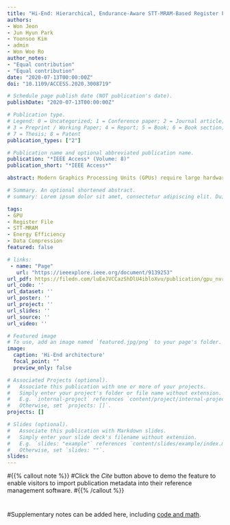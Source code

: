 ```yaml
---
title: "Hi-End: Hierarchical, Endurance-Aware STT-MRAM-Based Register File for Energy-Efficient GPUs"
authors:
- Won Jeon
- Jun Hyun Park
- Yoonsoo Kim
- admin
- Won Woo Ro
author_notes:
- "Equal contribution"
- "Equal contribution"
date: "2020-07-13T00:00:00Z"
doi: "10.1109/ACCESS.2020.3008719"

# Schedule page publish date (NOT publication's date).
publishDate: "2020-07-13T00:00:00Z"

# Publication type.
# Legend: 0 = Uncategorized; 1 = Conference paper; 2 = Journal article;
# 3 = Preprint / Working Paper; 4 = Report; 5 = Book; 6 = Book section;
# 7 = Thesis; 8 = Patent
publication_types: ["2"]

# Publication name and optional abbreviated publication name.
publication: "*IEEE Access* (Volume: 8)"
publication_short: "*IEEE Access*"

abstract: Modern Graphics Processing Units (GPUs) require large hardware resources for massive parallel thread executions. In particular, modern GPUs have a large register file composed of Static Random Access Memory (SRAM). Due to the high leakage current of SRAM, the register file consumes approximately 20% of the total GPU energy. The energy efficiency of the register file becomes more critical as the throughput of GPUs increases. For more energy-efficient GPUs, the usage of non-volatile memory such as Spin-Transfer Torque Magnetic Random Access Memory (STT-MRAM) as the GPU register file has been studied extensively. STT-MRAM requires a lower leakage current compared to SRAM and provides an appropriate read performance. However, using STT-MRAM directly in the GPU register file causes problems in performance and endurance because of complicated write procedures and material characteristics. To overcome these challenges, we propose a novel register file architecture and its management system for GPUs, named Hi-End, which exploits the data locality and compressibility of the register file. For STT-MRAM-based GPU register files, Hi-End increases the data write performance and endurance by caching and data compression, respectively. In our evaluation, Hi-End enhances the energy efficiency of a GPU register file by 70.02% and reduces the write operations by up to 95.98% with negligible performance degradation compared to SRAM-based register files.

# Summary. An optional shortened abstract.
# summary: Lorem ipsum dolor sit amet, consectetur adipiscing elit. Duis posuere tellus ac convallis placerat. Proin tincidunt magna sed ex sollicitudin condimentum.

tags:
- GPU
- Register File
- STT-MRAM
- Energy Efficiency
- Data Compression
featured: false

# links:
 - name: "Page"
   url: "https://ieeexplore.ieee.org/document/9139253"
url_pdf: https://filedn.com/luEeJVCCazShDlU4ibloXvu/publication/gpu_nvrf_access20/gpu_nvrf_access20.pdf
url_code: ''
url_dataset: ''
url_poster: ''
url_project: ''
url_slides: ''
url_source: ''
url_video: ''

# Featured image
# To use, add an image named `featured.jpg/png` to your page's folder. 
image:
  caption: 'Hi-End architecture'
  focal_point: ""
  preview_only: false

# Associated Projects (optional).
#   Associate this publication with one or more of your projects.
#   Simply enter your project's folder or file name without extension.
#   E.g. `internal-project` references `content/project/internal-project/index.md`.
#   Otherwise, set `projects: []`.
projects: []

# Slides (optional).
#   Associate this publication with Markdown slides.
#   Simply enter your slide deck's filename without extension.
#   E.g. `slides: "example"` references `content/slides/example/index.md`.
#   Otherwise, set `slides: ""`.
slides:
---
```


#{{% callout note %}}
#Click the *Cite* button above to demo the feature to enable visitors to import publication metadata into their reference management software.
#{{% /callout %}}
#
#Supplementary notes can be added here, including [code and math](https://sourcethemes.com/academic/docs/writing-markdown-latex/).
